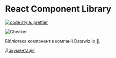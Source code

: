 # React Component Library

[![code style: prettier](https://img.shields.io/badge/code_style-prettier-ff69b4.svg?style=flat-square)](https://github.com/prettier/prettier)

![Checker](https://github.com/datawizio/react-components/workflows/Checker/badge.svg?branch=master)

Бібліотека компонентів компанії Datawiz.io :purple_heart:.

[Документація](https://datawizio.github.io/react-components/)
